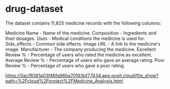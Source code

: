 # drug-dataset

The dataset contains 11,825 medicine records with the following columns:

Medicine Name - Name of the medicine.
Composition - Ingredients and their dosages.
Uses - Medical conditions the medicine is used for.
Side_effects - Common side effects.
Image URL - A link to the medicine's image.
Manufacturer - The company producing the medicine.
Excellent Review % - Percentage of users who rated the medicine as excellent.
Average Review % - Percentage of users who gave an average rating.
Poor Review % - Percentage of users who gave a poor rating.



https://0acf8361a03f46fa96ba70193bf77434.app.posit.cloud/file_show?path=%2Fcloud%2Fproject%2FMedicine_Analysis.html
